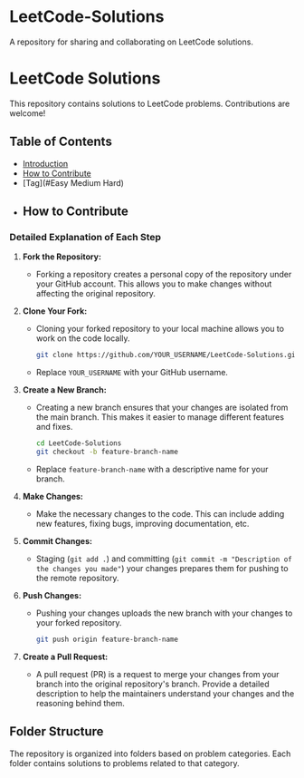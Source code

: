 # LeetCode-Solutions
A repository for sharing and collaborating on LeetCode solutions.
# LeetCode Solutions
This repository contains solutions to LeetCode problems. Contributions are welcome!
## Table of Contents
- [Introduction](#introduction)
- [How to Contribute](#how-to-contribute)
- [Tag](#Easy Medium Hard)
- ## How to Contribute

### Detailed Explanation of Each Step

1. **Fork the Repository:**
   - Forking a repository creates a personal copy of the repository under your GitHub account. This allows you to make changes without affecting the original repository.

2. **Clone Your Fork:**
   - Cloning your forked repository to your local machine allows you to work on the code locally.
     ```sh
     git clone https://github.com/YOUR_USERNAME/LeetCode-Solutions.git
     ```
   - Replace `YOUR_USERNAME` with your GitHub username.

3. **Create a New Branch:**
   - Creating a new branch ensures that your changes are isolated from the main branch. This makes it easier to manage different features and fixes.
     ```sh
     cd LeetCode-Solutions
     git checkout -b feature-branch-name
     ```
   - Replace `feature-branch-name` with a descriptive name for your branch.

4. **Make Changes:**
   - Make the necessary changes to the code. This can include adding new features, fixing bugs, improving documentation, etc.

5. **Commit Changes:**
   - Staging (`git add .`) and committing (`git commit -m "Description of the changes you made"`) your changes prepares them for pushing to the remote repository.

6. **Push Changes:**
   - Pushing your changes uploads the new branch with your changes to your forked repository.
     ```sh
     git push origin feature-branch-name
     ```

7. **Create a Pull Request:**
   - A pull request (PR) is a request to merge your changes from your branch into the original repository's branch. Provide a detailed description to help the maintainers understand your changes and the reasoning behind them.

## Folder Structure
The repository is organized into folders based on problem categories. Each folder contains solutions to problems related to that category.


